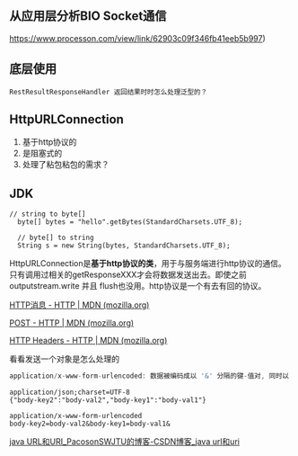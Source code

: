 ## 从应用层分析BIO Socket通信

https://www.processon.com/view/link/62903c09f346fb41eeb5b997)

## 底层使用

```
RestResultResponseHandler 返回结果时时怎么处理泛型的？
```



## HttpURLConnection

1. 基于http协议的
2. 是阻塞式的
3. 处理了粘包粘包的需求？



## JDK

```
// string to byte[]
  byte[] bytes = "hello".getBytes(StandardCharsets.UTF_8);

  // byte[] to string
  String s = new String(bytes, StandardCharsets.UTF_8);
```

HttpURLConnection是**基于http协议的类**，用于与服务端进行http协议的通信。只有调用过相关的getResponseXXX才会将数据发送出去。即使之前outputstream.write  并且 flush也没用。http协议是一个有去有回的协议。

[HTTP消息 - HTTP | MDN (mozilla.org)](https://developer.mozilla.org/zh-CN/docs/Web/HTTP/Messages)

[POST - HTTP | MDN (mozilla.org)](https://developer.mozilla.org/zh-CN/docs/Web/HTTP/Methods/POST)

[HTTP Headers - HTTP | MDN (mozilla.org)](https://developer.mozilla.org/zh-CN/docs/Web/HTTP/Headers)

看看发送一个对象是怎么处理的

```java
application/x-www-form-urlencoded: 数据被编码成以 '&' 分隔的键-值对, 同时以 '=' 分隔键和值. 非字母或数字的字符会被 percent-encoding: 这也就是为什么这种类型不支持二进制数据(应使用 multipart/form-data 代替).
```

```http
application/json;charset=UTF-8 
{"body-key2":"body-val2","body-key1":"body-val1"}

application/x-www-form-urlencoded
body-key2=body-val2&body-key1=body-val1&
```




[java URL和URI_PacosonSWJTU的博客-CSDN博客_java url和uri](https://blog.csdn.net/PacosonSWJTU/article/details/121070498)







